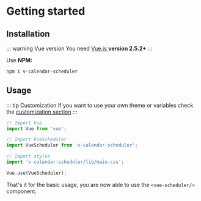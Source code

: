 # Getting started

## Installation

::: warning Vue version
You need [Vue.js ](https://vuejs.org/) **version 2.5.2+**
:::

Use **NPM:**

```bash
npm i v-calendar-scheduler
```

## Usage

::: tip Customization
If you want to use your own theme or variables check the [customization section](/guide/customization.md)
:::

``` js
// Import Vue
import Vue from 'vue';

// Import VueScheduler
import VueScheduler from 'v-calendar-scheduler';

// Import styles
import 'v-calendar-scheduler/lib/main.css';

Vue.use(VueScheduler);
```

That's it for the basic usage, you are now able to use the `<vue-scheduler/>` component.
